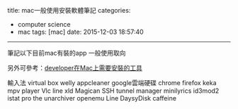 title: mac一般使用安裝軟體筆記
categories:
  - computer science
  - mac
tags: [mac]
date: 2015-12-03 18:57:40
---
筆記以下目前mac有裝的app
一般使用取向

<!-- more -->

另外可參考：[developer在Mac上需要安裝的工具](/2015/12/03/developer在Mac上需要安裝的工具筆記/)

輸入法
virtual box
welly
appcleaner
google雲端硬碟
chrome
firefox
keka
mpv player
Vlc
line
xld
Magican
SSH tunnel manager
minilyrics
id3mod2
istat pro
the unarchiver
openemu
Line
DaysyDisk
caffeine
